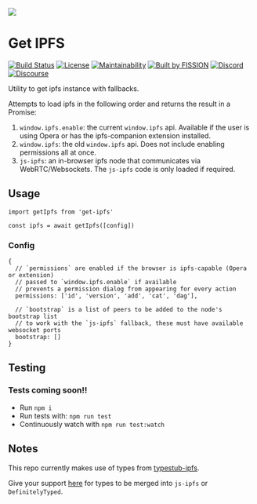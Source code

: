 ![](https://github.com/fission-suite/get-ipfs/raw/master/assets/logo.png?sanitize=true)

# Get IPFS

[![Build Status](https://travis-ci.org/fission-suite/get-ipfs.svg?branch=master)](https://travis-ci.org/fission-suite/get-ipfs)
[![License](https://img.shields.io/badge/License-Apache%202.0-blue.svg)](https://github.com/fission-suite/blob/master/LICENSE)
[![Maintainability](https://api.codeclimate.com/v1/badges/8de358f51066211e246c/maintainability)](https://codeclimate.com/github/fission-suite/get-ipfs/maintainability)
[![Built by FISSION](https://img.shields.io/badge/⌘-Built_by_FISSION-purple.svg)](https://fission.codes)
[![Discord](https://img.shields.io/discord/478735028319158273.svg)](https://discord.gg/zAQBDEq)
[![Discourse](https://img.shields.io/discourse/https/talk.fission.codes/topics)](https://talk.fission.codes)

Utility to get ipfs instance with fallbacks. 

Attempts to load ipfs in the following order and returns the result in a Promise:
1. `window.ipfs.enable`: the current `window.ipfs` api. Available if the user is using Opera or has the ipfs-companion extension installed.
2. `window.ipfs`: the old `window.ipfs` api. Does not include enabling permissions all at once.
3. `js-ipfs`: an in-browser ipfs node that communicates via WebRTC/Websockets. The `js-ipfs` code is only loaded if required. 


## Usage
```
import getIpfs from 'get-ipfs'

const ipfs = await getIpfs([config])
```

### Config 
```
{
  // `permissions` are enabled if the browser is ipfs-capable (Opera or extension)
  // passed to `window.ipfs.enable` if available
  // prevents a permission dialog from appearing for every action
  permissions: ['id', 'version', 'add', 'cat', 'dag'],

  // `bootstrap` is a list of peers to be added to the node's bootstrap list
  // to work with the `js-ipfs` fallback, these must have available websocket ports
  bootstrap: []
}
```

## Testing
### Tests coming soon!!
- Run `npm i`
- Run tests with: `npm run test`
- Continuously watch with `npm run test:watch`

## Notes
This repo currently makes use of types from [typestub-ipfs](https://github.com/beenotung/typestub-ipfs). 

Give your support [here](https://github.com/ipfs/js-ipfs/issues/1166) for types to be merged into `js-ipfs` or `DefinitelyTyped`.
